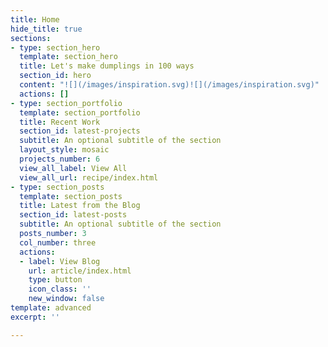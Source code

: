```yaml
---
title: Home
hide_title: true
sections:
- type: section_hero
  template: section_hero
  title: Let's make dumplings in 100 ways
  section_id: hero
  content: "![](/images/inspiration.svg)![](/images/inspiration.svg)"
  actions: []
- type: section_portfolio
  template: section_portfolio
  title: Recent Work
  section_id: latest-projects
  subtitle: An optional subtitle of the section
  layout_style: mosaic
  projects_number: 6
  view_all_label: View All
  view_all_url: recipe/index.html
- type: section_posts
  template: section_posts
  title: Latest from the Blog
  section_id: latest-posts
  subtitle: An optional subtitle of the section
  posts_number: 3
  col_number: three
  actions:
  - label: View Blog
    url: article/index.html
    type: button
    icon_class: ''
    new_window: false
template: advanced
excerpt: ''

---
```


